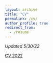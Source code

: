 ```yaml
---
layout: archive
title: "CV"
permalink: /cv/
author_profile: true
redirect_from:
  - /resume
---
```


*Updated 5/30/22*

<a href="https://lcouper.github.io/files/CouperCV_2022.pdf" download>CV 2022</a>

